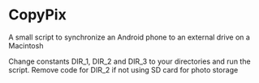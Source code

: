 # CopyPix
A small script to synchronize an Android phone to an external drive on a Macintosh

Change constants DIR_1, DIR_2 and DIR_3 to your directories and run the script.
Remove code for DIR_2 if not using SD card for photo storage

